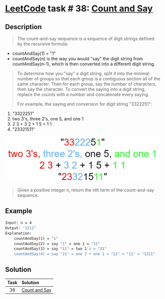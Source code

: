 # [LeetCode][leetcode] task # 38: [Count and Say][task]

Description
-----------

> The count-and-say sequence is a sequence
> of digit strings defined by the recursive formula:
* countAndSay(1) = "1"
* countAndSay(n) is the way you would "say" the digit string from countAndSay(n-1),
  which is then converted into a different digit string.
>
> To determine how you "say" a digit string,
> split it into the minimal number of groups so that each group
> is a contiguous section all of the same character.
> Then for each group, say the number of characters, then say the character.
> To convert the saying into a digit string,
> replace the counts with a number and concatenate every saying.
> 
> For example, the saying and conversion for digit string "3322251":
1. "3322251"
2. two 3's, three 2's, one 5, and one 1
3. 2 3 + 3 2 + 1 5 + 1 1
4. "23321511"

![say.png](image/say.png)

> Given a positive integer n, return the nth term of the count-and-say sequence.


Example
-------

```sh
Input: n = 4
Output: "1211"
Explanation:
    countAndSay(1) = "1"
    countAndSay(2) = say "1" = one 1 = "11"
    countAndSay(3) = say "11" = two 1's = "21"
    countAndSay(4) = say "21" = one 2 + one 1 = "12" + "11" = "1211"
```

Solution
--------

| Task | Solution                  |
|:----:|:--------------------------|
|  38  | [Count and Say][solution] |


[leetcode]: <http://leetcode.com/>
[task]: <https://leetcode.com/problems/count-and-say>
[solution]: <https://github.com/wellaxis/praxis-leetcode/blob/main/src/main/java/com/witalis/praxis/leetcode/task/h1/p38/option/Practice.java>
